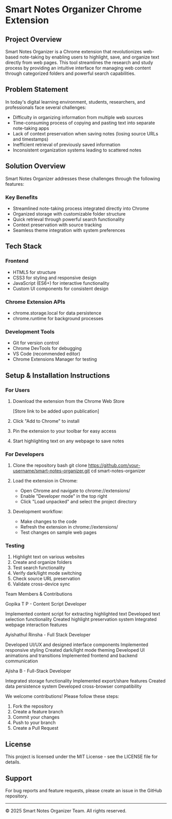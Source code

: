 # Smart Notes Organizer Chrome Extension

## Project Overview
Smart Notes Organizer is a Chrome extension that revolutionizes web-based note-taking by enabling users to highlight, save, and organize text directly from web pages. This tool streamlines the research and study process by providing an intuitive interface for managing web content through categorized folders and powerful search capabilities.

## Problem Statement
In today's digital learning environment, students, researchers, and professionals face several challenges:
- Difficulty in organizing information from multiple web sources
- Time-consuming process of copying and pasting text into separate note-taking apps
- Lack of context preservation when saving notes (losing source URLs and timestamps)
- Inefficient retrieval of previously saved information
- Inconsistent organization systems leading to scattered notes

## Solution Overview
Smart Notes Organizer addresses these challenges through the following features:

### Key Benefits
- Streamlined note-taking process integrated directly into Chrome
- Organized storage with customizable folder structure
- Quick retrieval through powerful search functionality
- Context preservation with source tracking
- Seamless theme integration with system preferences

## Tech Stack

### Frontend
- HTML5 for structure
- CSS3 for styling and responsive design
- JavaScript (ES6+) for interactive functionality
- Custom UI components for consistent design

### Chrome Extension APIs
- chrome.storage.local for data persistence
- chrome.runtime for background processes

### Development Tools
- Git for version control
- Chrome DevTools for debugging
- VS Code (recommended editor)
- Chrome Extensions Manager for testing

## Setup & Installation Instructions

### For Users
1. Download the extension from the Chrome Web Store
   
   [Store link to be added upon publication]
   
2. Click "Add to Chrome" to install
3. Pin the extension to your toolbar for easy access
4. Start highlighting text on any webpage to save notes

### For Developers
1. Clone the repository
   bash
   git clone https://github.com/your-username/smart-notes-organizer.git
   cd smart-notes-organizer
   

2. Load the extension in Chrome:
   - Open Chrome and navigate to chrome://extensions/
   - Enable "Developer mode" in the top right
   - Click "Load unpacked" and select the project directory

3. Development workflow:
   - Make changes to the code
   - Refresh the extension in chrome://extensions/
   - Test changes on sample web pages

### Testing
1. Highlight text on various websites
2. Create and organize folders
3. Test search functionality
4. Verify dark/light mode switching
5. Check source URL preservation
6. Validate cross-device sync

Team Members & Contributions

Gopika T P - Content Script Developer

Implemented content script for extracting highlighted text
Developed text selection functionality
Created highlight preservation system
Integrated webpage interaction features

Ayishathul Rinsha - Full Stack Developer

Developed UI/UX and designed interface components
Implemented responsive styling
Created dark/light mode theming
Developed UI animations and transitions
Implemented frontend and backend communication

Ajisha B - Full-Stack Developer

Integrated storage functionality
Implemented export/share features
Created data persistence system
Developed cross-browser compatibility

We welcome contributions! Please follow these steps:
1. Fork the repository
2. Create a feature branch
3. Commit your changes
4. Push to your branch
5. Create a Pull Request

## License
This project is licensed under the MIT License - see the LICENSE file for details.

## Support
For bug reports and feature requests, please create an issue in the GitHub repository.

---
© 2025 Smart Notes Organizer Team. All rights reserved.
